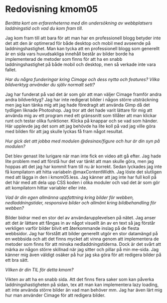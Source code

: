 ---
---
Redovisning kmom05
=========================

_Berätta kort om erfarenheterna med din undersökning av webbplatsers laddningstid och vad du kom fram till._

Jag kom fram till att bara för att man har en professionell blogg betyder inte det att den är optimerad för både desktop och mobil med avseende på laddningshastighet. Man kan tycka att en professionell blogg som generellt är en sida vars huvudsakliga innehåll består av bilder borde ha implementerad de metoder som finns för att ha en snabb laddningshastighet på både mobil och desktop, men så verkade inte vara fallet.

_Har du några funderingar kring Cimage och dess nytta och features? Vilka bildverktyg använder du själv normalt sett?_

Jag har funderat på vad det är som gör att man väljer Cimage framför andra andra bildverktyg? Jag har inte redigerat bilder i någon större utsträckning men jag kan tänka mig att jag hade föredragit att använda Gimp då det tydligen liknade Photoshop. Jag tror att det hade varit lättare för mig att använda mig av ett program med ett gränssnitt som tillåter att man klickar runt och testar olika funktioner. Klicka på knappar och se vad som händer. Här upplevde jag det som att jag behövde ha lite koll på vad jag ville göra med bilden för att jag skulle lyckas få fram något resultat.

_Hur gick det att jobba med modulen @desinax/figure och hur är din syn på modulen?_

Det blev genast lite lurigare när man inte fick en video att gå efter. Jag hade lite problem med att förstå hur det var tänkt att man skulle göra, men jag hoppas att det jag har kommit fram till nu är korrekt. Sedan lyckades jag inte få kompilatorn att hitta variabeln @maxContentWidth. Jag löste det slutligen med att lägga in den i kmom05.less. Jag känner att jag inte har full koll på det här med att dela upp CSS koden i olika moduler och vad det är som gör att kompilatorn hittar variabler eller inte.  

_Vad är din egen allmänna uppfattning kring bilder för webben, nedladdningstider, responsiva bilder och allmänt kring bildbehandling för webben?_

Bilder bidrar med en stor del av användarupplevelsen på nätet. Jag anser att det är lättare att fångas in av något visuellt än av en text så jag förstår verkligen varför bilder blivit ett återkommande inslag på de flesta webbsidor. Jag har förstått att bilder generellt utgör en stor datamängd på en webbsida och att det finns mycket att vinna genom att implementera de metoder som finns för att minska nedladdningstiderna. Dock är det svårt att märka av någon större skillnad när jag sitter och pillar på min me-sida. Jag känner mig även väldigt osäker på hur jag ska göra för att redigera bilder på ett bra sätt.

_Vilken är din TIL för detta kmom?_

Vikten av att ha en snabb sida. Att det finns flera saker som kan påverka laddningshastigheten på sidan, tex att man kan implementera lazy loading, att inte använda större bilder än vad man behöver mm. Jag har även lärt mig hur man använder Cimage för att redigera bilder.
